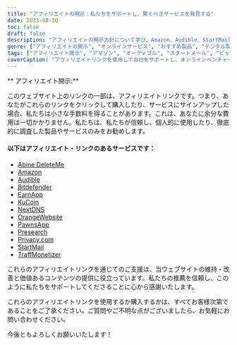 ```yaml
---
title: "アフィリエイトの開示：私たちをサポートし、驚くべきサービスを発見する"
date: 2023-08-30
toc: false
draft: false
description: "アフィリエイトの開示方針について学び、Amazon、Audible、StartMailなどの一流サービスを探そう。"
genre: ["アフィリエイトの開示", "オンラインサービス", "おすすめ製品", "デジタル製品", "アフィリエイト・マーケティング", "オンライン収益", "ウェブサイトの収益化", "オンラインで稼ぐ", "インターネット・マーケティング", "透明性"]
tags: ["アフィリエイト開示", "アマゾン", "オーディブル", "スタートメール", "ビットディフェンダー", "削除", "ネクストDNS", "ポーンズアプリ", "トラフ・モネタイザー", "アーンアプリ", "事前調査", "オレンジウェブサイト", "ネットで稼ぐ", "推奨製品", "デジタル製品", "オンラインサービス", "マネタイゼーション", "ウェブサイト収益", "関連会社", "オンライン収入", "透明性", "インターネット・マーケティング", "オンラインビジネス", "業績開示", "アフィリエイトリンク", "サポート", "収益ポテンシャル", "財政支援", "業務提携", "信頼のおける提言", "読者のエンパワーメント"]
coverCaption: "アフィリエイトリンクを使用して当社をサポートし、オンラインベンチャー向けの一流のサービスを探求してください。"
---
```


** アフィリエイト開示:**

このウェブサイト上のリンクの一部は、アフィリエイトリンクです。つまり、あなたがこれらのリンクをクリックして購入したり、サービスにサインアップした場合、私たちは小さな手数料を得ることがあります。これは、あなたに余分な費用は一切かかりません。私たちは、私たちが信頼し、個人的に使用したり、徹底的に調査した製品やサービスのみをお勧めします。

#### 以下はアフィリエイト・リンクのあるサービスです：

- [Abine DeleteMe](https://joindeleteme.com/refer?coupon=RFR-40867-7DWHR4)
- [Amazon](https://amzn.to/47bpscS)
- [Audible](https://amzn.to/3O5yM9p)
- [Bitdefender](https://bitdefender.f9tmep.net/k0Wq1n)
- [EarnApp](https://earnapp.com/i/c1dllee)
- [KuCoin](https://www.kucoin.com/r/af/QBSSSM2W)
- [NextDNS](https://nextdns.io/?from=37pk8rg9)
- [OrangeWebsite](https://affiliate.orangewebsite.com/idevaffiliate.php?id=12501_0_1_5)
- [PawnsApp](https://pawns.app/?r=sos)
- [Presearch](https://presearch.com/signup?rid=3518896)
- [Privacy.com](https://app.privacy.com/join/SU86Y)
- [StartMail](https://www.startmail.com/en/partner/?ref=sos&tap_s=3999900-469b6c&tm_undefined=undefined)
- [TraffMonetizer](https://traffmonetizer.com/?aff=242022)

これらのアフィリエイトリンクを通じてのご支援は、当ウェブサイトの維持・改善と価値あるコンテンツの提供に役立っています。私たちの推薦を信頼し、このように私たちをサポートしてくださることに心から感謝いたします。

これらのアフィリエイトリンクを使用するか購入するかは、すべてお客様次第であることをご了承ください。ご質問やご不明な点がございましたら、お気軽にお問い合わせください。

今後ともよろしくお願いいたします！
